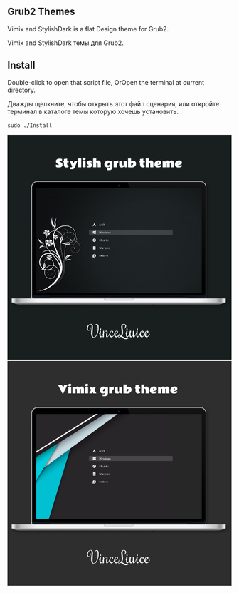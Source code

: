 
## Grub2 Themes

Vimix and StylishDark is a flat Design theme for Grub2.

Vimix and StylishDark темы для Grub2.

## Install

Double-click to open that script file,
OrOpen the terminal at current directory.

Дважды щелкните, чтобы открыть этот файл сценария, или откройте терминал в  каталоге темы которую хочешь установить.

    sudo ./Install
![Image alt](https://github.com/Spirt007/Grub-Theme/blob/master/screenshot-stylish.jpeg)
![Image alt](https://github.com/Spirt007/Grub-Theme/blob/master/screenshot-vimix.jpeg)
